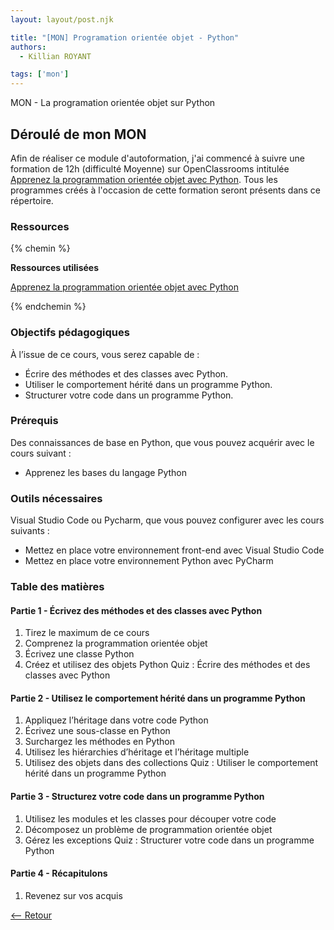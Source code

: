```yaml
---
layout: layout/post.njk

title: "[MON] Programation orientée objet - Python"
authors:
  - Killian ROYANT

tags: ['mon']
---
```


<!-- début résumé -->

MON - La programation orientée objet sur Python
<!-- fin résumé -->

## Déroulé de mon MON

Afin de réaliser ce module d'autoformation, j'ai commencé à suivre une formation de 12h (difficulté Moyenne) sur OpenClassrooms intitulée [Apprenez la programmation orientée objet avec Python](https://openclassrooms.com/fr/courses/7150616-apprenez-la-programmation-orientee-objet-avec-python). Tous les programmes créés à l'occasion de cette formation seront présents dans ce répertoire.

### Ressources

{% chemin %}

**Ressources utilisées**

[Apprenez la programmation orientée objet avec Python](https://openclassrooms.com/fr/courses/7150616-apprenez-la-programmation-orientee-objet-avec-python)

{% endchemin %}

### Objectifs pédagogiques

À l’issue de ce cours, vous serez capable de :

- Écrire des méthodes et des classes avec Python.
- Utiliser le comportement hérité dans un programme Python.
- Structurer votre code dans un programme Python.

### Prérequis

Des connaissances de base en Python, que vous pouvez acquérir avec le cours suivant :

- Apprenez les bases du langage Python

### Outils nécessaires

Visual Studio Code ou Pycharm, que vous pouvez configurer avec les cours suivants :

- Mettez en place votre environnement front-end avec Visual Studio Code
- Mettez en place votre environnement Python avec PyCharm

### Table des matières

#### Partie 1 - Écrivez des méthodes et des classes avec Python

1. Tirez le maximum de ce cours
2. Comprenez la programmation orientée objet
3. Écrivez une classe Python
4. Créez et utilisez des objets Python
 Quiz : Écrire des méthodes et des classes avec Python

#### Partie 2 - Utilisez le comportement hérité dans un programme Python

1. Appliquez l’héritage dans votre code Python
2. Écrivez une sous-classe en Python
3. Surchargez les méthodes en Python
4. Utilisez les hiérarchies d’héritage et l’héritage multiple
5. Utilisez des objets dans des collections
 Quiz : Utiliser le comportement hérité dans un programme Python

#### Partie 3 - Structurez votre code dans un programme Python

1. Utilisez les modules et les classes pour découper votre code
2. Décomposez un problème de programmation orientée objet
3. Gérez les exceptions
 Quiz : Structurer votre code dans un programme Python

#### Partie 4 - Récapitulons

1. Revenez sur vos acquis

[<-- Retour](../)
